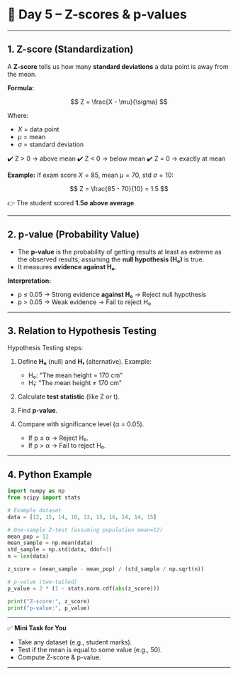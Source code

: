 # 📘 Day 5 – Z-scores & p-values

---

## 1. Z-score (Standardization)

A **Z-score** tells us how many **standard deviations** a data point is away from the mean.

**Formula:**

$$
Z = \frac{X - \mu}{\sigma}
$$

Where:

* $X$ = data point
* $\mu$ = mean
* $\sigma$ = standard deviation

✔️ Z > 0 → above mean
✔️ Z < 0 → below mean
✔️ Z = 0 → exactly at mean

**Example:**
If exam score $X = 85$, mean $\mu = 70$, std $\sigma = 10$:

$$
Z = \frac{85 - 70}{10} = 1.5
$$

👉 The student scored **1.5σ above average**.

---

## 2. p-value (Probability Value)

* The **p-value** is the probability of getting results at least as extreme as the observed results, assuming the **null hypothesis (H₀)** is true.
* It measures **evidence against H₀**.

**Interpretation:**

* p ≤ 0.05 → Strong evidence **against H₀** → Reject null hypothesis
* p > 0.05 → Weak evidence → Fail to reject H₀

---

## 3. Relation to Hypothesis Testing

Hypothesis Testing steps:

1. Define **H₀** (null) and **H₁** (alternative).
   Example:

   * H₀: "The mean height = 170 cm"
   * H₁: "The mean height ≠ 170 cm"
2. Calculate **test statistic** (like Z or t).
3. Find **p-value**.
4. Compare with significance level (α = 0.05).

   * If p ≤ α → Reject H₀.
   * If p > α → Fail to reject H₀.

---

## 4. Python Example

```python
import numpy as np
from scipy import stats

# Example dataset
data = [12, 15, 14, 10, 13, 15, 16, 14, 14, 15]

# One-sample Z-test (assuming population mean=12)
mean_pop = 12
mean_sample = np.mean(data)
std_sample = np.std(data, ddof=1)
n = len(data)

z_score = (mean_sample - mean_pop) / (std_sample / np.sqrt(n))

# p-value (two-tailed)
p_value = 2 * (1 - stats.norm.cdf(abs(z_score)))

print("Z-score:", z_score)
print("p-value:", p_value)
```

---

✅ **Mini Task for You**

* Take any dataset (e.g., student marks).
* Test if the mean is equal to some value (e.g., 50).
* Compute Z-score & p-value.

---
